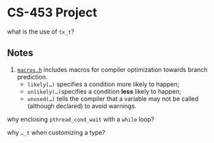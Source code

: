 # CS-453 Project

what is the use of `tx_t`?

## Notes

1. [`macros.h`](./template/macros.h) includes macros for compiler optimization towards branch prediction.
   - `likely(…)` specifies a condition more likely to happen;
   - `unlikely(…)`specifies a condition **less** likely to happen;
   - `unused(…)` tells the compiler that a variable may not be called (although declared) to avoid warnings.

why enclosing `pthread_cond_wait` with a `while` loop?

why `…_t` when customizing a type?
